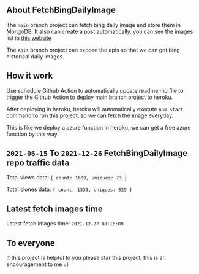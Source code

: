 ## About FetchBingDailyImage

The `main` branch project can fetch bing daily image and store them in MongoDB.
It also can create a post automatically, you can see the images list in [this website](https://oursalbum.netlify.app)

The `apis` branch project can expose the apis so that we can get bing historical daily images.

## How it work

Use schedule Github Action to automatically update readme.md file to trigger the Github Action to deploy main branch project to heroku.

After deploying in heroku, heroku will automatically execute `npm start` command to run this project, so we can fetch the image everyday.

This is like we deploy a azure function in heroku, we can get a free azure function by this way.

## `2021-06-15` To `2021-12-26` FetchBingDailyImage repo traffic data

Total views data: `{ count: 1609, uniques: 73 }`

Total clones data: `{ count: 1333, uniques: 529 }`

## Latest fetch images time

Latest fetch images time: `2021-12-27 08:16:09`

## To everyone

If this project is helpful to you please star this project, this is an encouragement to me `:)`



